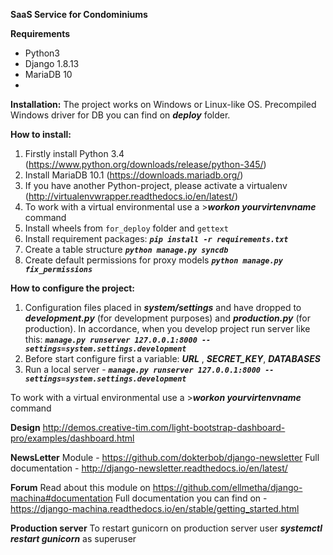 **SaaS Service for Condominiums** 
   
**Requirements**
- Python3
- Django 1.8.13
- MariaDB 10
- 
  
**Installation:**
The project works on Windows or Linux-like OS. 
Precompiled Windows driver for DB you can find on ***deploy*** folder.   

**How to install:**
1. Firstly install Python 3.4 (https://www.python.org/downloads/release/python-345/)
2. Install MariaDB 10.1 (https://downloads.mariadb.org/)
3. If you have another Python-project, please activate a virtualenv (http://virtualenvwrapper.readthedocs.io/en/latest/)
4. To work with a virtual environmental use a >***workon yourvirtenvname*** command
5. Install wheels from `for_deploy` folder and `gettext`
6. Install requirement packages: ***```pip install -r requirements.txt```***
7. Create a table structure  ***```python manage.py syncdb```***
8. Create default permissions for proxy models ***```python manage.py fix_permissions```***
  
**How to configure the project:**
1. Configuration files placed in ***system/settings*** and have dropped to ***development.py*** (for development purposes) and ***production.py*** (for production). 
  In accordance, when you develop project run server like this: ***```manage.py runserver 127.0.0.1:8000 --settings=system.settings.development```***  
2. Before start configure first a variable: ***URL*** , ***SECRET_KEY***, ***DATABASES***  
3. Run a local server - ***```manage.py runserver 127.0.0.1:8000 --settings=system.settings.development```***  

To work with a virtual environmental use a >***workon yourvirtenvname*** command

**Design**
http://demos.creative-tim.com/light-bootstrap-dashboard-pro/examples/dashboard.html
  
 **NewsLetter**
Module - https://github.com/dokterbob/django-newsletter
Full documentation - http://django-newsletter.readthedocs.io/en/latest/


**Forum**
Read about this module on https://github.com/ellmetha/django-machina#documentation
Full documentation you can find on - https://django-machina.readthedocs.io/en/stable/getting_started.html   


**Production server**
To restart gunicorn on production server user ***systemctl restart gunicorn*** as superuser


